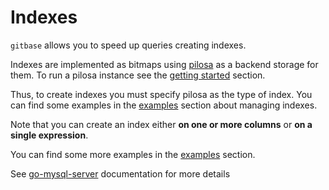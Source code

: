 # Indexes

`gitbase` allows you to speed up queries creating indexes.

Indexes are implemented as bitmaps using [pilosa](https://github.com/pilosa/pilosa) as a backend storage for them. To run a pilosa instance see the [getting started](./getting-started.md) section.

Thus, to create indexes you must specify pilosa as the type of index. You can find some examples in the [examples](./examples.md#create-an-index-for-columns-on-a-table) section about managing indexes.

Note that you can create an index either **on one or more columns** or **on a single expression**.

You can find some more examples in the [examples](./examples.md#create-an-index-for-columns-on-a-table) section.

See [go-mysql-server](https://github.com/src-d/go-mysql-server/tree/9c3b77f244b0909fed15a669be2cdeb355462a7d#indexes) documentation for more details
